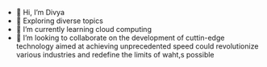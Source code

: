 - 👋 Hi, I’m Divya
- 👀 Exploring diverse topics
- 🌱 I’m currently learning cloud computing
- 💞️ I’m looking to collaborate on the development of cuttin-edge technology aimed at achieving unprecedented speed could revolutionize various industries and redefine the limits of waht,s possible


